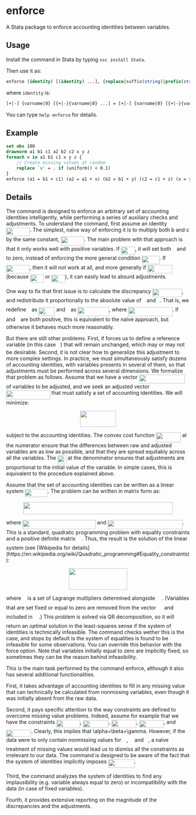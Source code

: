 # enforce

A Stata package to enforce accounting identities between variables.

## Usage

Install the command in Stata by typing `ssc install Stata`.

Then use it as:
```stata
enforce (identity) [(identity) ...], {replace|suffix(string)|prefix(string)} [options]
```
where `identity` is:
```stata
[+|-] {varname|0} [{+|-}{varname|0} ...] = [+|-] {varname|0} [{+|-}{varname|0} ...]
```
You can type `help enforce` for details.

## Example

```stata
set obs 100
drawnorm a1 b1 c1 a2 b2 c2 x y z
foreach v in a1 b1 c1 x y z {
    // Create missing values at random
    replace `v' = . if (uniform() < 0.1)
}
enforce (a1 = b1 + c1) (a2 = a1 + x) (b2 = b1 + y) (c2 = c1 + z) (x = y + z), fixed(a2) replace
```

## Details

The command is designed to enforce an arbitrary set of accounting identities intelligently, while performing a series of auxiliary checks and adjustments. To understand the command, first assume an identity <img src="/tex/20f5744c1176c626bd1d0d2c8841b6d7.svg?invert_in_darkmode&sanitize=true" align=middle width=64.86657704999999pt height=22.831056599999986pt/>. The simplest, naïve way of enforcing it is to multiply both b and c by the same constant, <img src="/tex/1e4c4e7504b35492d6a32200f7447ce8.svg?invert_in_darkmode&sanitize=true" align=middle width=63.953589149999985pt height=24.65753399999998pt/>. The main problem with that approach is that it only works well with positive variables. If <img src="/tex/d7390019e5f9d9dcee82a92b3e0a5375.svg?invert_in_darkmode&sanitize=true" align=middle width=38.82599489999999pt height=21.18721440000001pt/>, it will set both <img src="/tex/4bdc8d9bcfb35e1c9bfb51fc69687dfc.svg?invert_in_darkmode&sanitize=true" align=middle width=7.054796099999991pt height=22.831056599999986pt/> and <img src="/tex/3e18a4a28fdee1744e5e3f79d13b9ff6.svg?invert_in_darkmode&sanitize=true" align=middle width=7.11380504999999pt height=14.15524440000002pt/> to zero, instead of enforcing the more general condition <img src="/tex/0dc6093397852d2a4a38bb8512e8dd5e.svg?invert_in_darkmode&sanitize=true" align=middle width=48.871665149999984pt height=22.831056599999986pt/>. If <img src="/tex/1be8477d80a78ef8876e828308cd38f5.svg?invert_in_darkmode&sanitize=true" align=middle width=64.3966323pt height=22.831056599999986pt/>, then it will not work at all, and more generally if <img src="/tex/2cc5b615c6d7d9246884e590191f6895.svg?invert_in_darkmode&sanitize=true" align=middle width=68.51954669999998pt height=22.831056599999986pt/> (because <img src="/tex/1880fe0ecaa115a4450051a030db2a5d.svg?invert_in_darkmode&sanitize=true" align=middle width=37.19163689999999pt height=22.831056599999986pt/> or <img src="/tex/99e7c2e44652ae6d8b48eec21bd200b5.svg?invert_in_darkmode&sanitize=true" align=middle width=37.25064419999999pt height=21.18721440000001pt/>), it can easily lead to absurd adjustments.

One way to fix that first issue is to calculate the discrepancy <img src="/tex/f8dd98a4066691171c5b87bd4113f0e1.svg?invert_in_darkmode&sanitize=true" align=middle width=80.39166959999999pt height=22.831056599999986pt/>, and redistribute it proportionally to the absolute value of <img src="/tex/4bdc8d9bcfb35e1c9bfb51fc69687dfc.svg?invert_in_darkmode&sanitize=true" align=middle width=7.054796099999991pt height=22.831056599999986pt/> and <img src="/tex/3e18a4a28fdee1744e5e3f79d13b9ff6.svg?invert_in_darkmode&sanitize=true" align=middle width=7.11380504999999pt height=14.15524440000002pt/>. That is, we redefine <img src="/tex/4bdc8d9bcfb35e1c9bfb51fc69687dfc.svg?invert_in_darkmode&sanitize=true" align=middle width=7.054796099999991pt height=22.831056599999986pt/> as <img src="/tex/f69f80b84236ca3cfefaccdfa7ec5c87.svg?invert_in_darkmode&sanitize=true" align=middle width=44.40057434999999pt height=22.831056599999986pt/> and <img src="/tex/3e18a4a28fdee1744e5e3f79d13b9ff6.svg?invert_in_darkmode&sanitize=true" align=middle width=7.11380504999999pt height=14.15524440000002pt/> as <img src="/tex/68c90711d9f3014f1e01c720ad72ca02.svg?invert_in_darkmode&sanitize=true" align=middle width=85.55541554999999pt height=24.65753399999998pt/>, where <img src="/tex/26fd3086c5caedfa45c6ee771bd60412.svg?invert_in_darkmode&sanitize=true" align=middle width=121.223289pt height=24.65753399999998pt/>. If <img src="/tex/4bdc8d9bcfb35e1c9bfb51fc69687dfc.svg?invert_in_darkmode&sanitize=true" align=middle width=7.054796099999991pt height=22.831056599999986pt/> and <img src="/tex/3e18a4a28fdee1744e5e3f79d13b9ff6.svg?invert_in_darkmode&sanitize=true" align=middle width=7.11380504999999pt height=14.15524440000002pt/> are both positive, this is equivalent to the naïve approach, but otherwise it behaves much more reasonably.

But there are still other problems. First, if forces us to define a reference variable (in this case <img src="/tex/44bc9d542a92714cac84e01cbbb7fd61.svg?invert_in_darkmode&sanitize=true" align=middle width=8.68915409999999pt height=14.15524440000002pt/>) that will remain unchanged, which may or may not be desirable. Second, it is not clear how to generalize this adjustment to more complex settings. In practice, we must simultaneously satisfy dozens of accounting identities, with variables presents in several of them, so that adjustments must be performed across several dimensions. We formalize that problem as follows. Assume that we have a vector <img src="/tex/e3faeb81e09238ac1b274854c40e338a.svg?invert_in_darkmode&sanitize=true" align=middle width=125.04348119999997pt height=24.7161288pt/> of variables to be adjusted, and we seek an adjusted vector <img src="/tex/b9be78399537676ecc52f66764f4eb5a.svg?invert_in_darkmode&sanitize=true" align=middle width=120.66008129999999pt height=24.7161288pt/> that must satisfy a set of accounting identities. We will minimize:
<p align="center"><img src="/tex/86874363127dac408d99820ddb109f1b.svg?invert_in_darkmode&sanitize=true" align=middle width=97.10765294999999pt height=44.89738935pt/></p>

subject to the accounting identities. The convex cost function <img src="/tex/a5e17e19978af11d23f1ca5d8b791c17.svg?invert_in_darkmode&sanitize=true" align=middle width=67.82918339999998pt height=26.76175259999998pt/> at the numerator ensure that the differences between raw and adjusted variables are as low as possible, and that they are spread equitably across all the variables. The <img src="/tex/4cff995c577a5a941bf5c42a37d86847.svg?invert_in_darkmode&sanitize=true" align=middle width=24.000233399999992pt height=24.65753399999998pt/> at the denominator ensures that adjustments are proportional to the initial value of the variable. In simple cases, this is equivalent to the procedure explained above.

Assume that the set of accounting identities can be written as a linear system <img src="/tex/592ea153158af3875f115636da383551.svg?invert_in_darkmode&sanitize=true" align=middle width=62.44850534999999pt height=22.465723500000017pt/>. The problem can be written in matrix form as:
<p align="center"><img src="/tex/3fb0b4d0fe28bc0760e4d522074d99e6.svg?invert_in_darkmode&sanitize=true" align=middle width=409.8254556pt height=32.990165999999995pt/></p>
where <img src="/tex/5dcbd385b68eddcc4a2ca8f54291148b.svg?invert_in_darkmode&sanitize=true" align=middle width=200.61908954999996pt height=24.65753399999998pt/> and <img src="/tex/7c0fb0b5401f2dd662e0ba9a3bb3d980.svg?invert_in_darkmode&sanitize=true" align=middle width=205.43410139999997pt height=24.7161288pt/>. This is a standard, quadratic programming problem with equality constraints and a positive definite matrix <img src="/tex/1afcdb0f704394b16fe85fb40c45ca7a.svg?invert_in_darkmode&sanitize=true" align=middle width=12.99542474999999pt height=22.465723500000017pt/>. Thus, the result is the solution of the linear system (see [Wikipedia for details](https://en.wikipedia.org/wiki/Quadratic_programming#Equality_constraints)):
<p align="center"><img src="/tex/411ec5462f4129997b7e8905e9a552fe.svg?invert_in_darkmode&sanitize=true" align=middle width=160.80709424999998pt height=59.1786591pt/></p>

where <img src="/tex/fd8be73b54f5436a5cd2e73ba9b6bfa9.svg?invert_in_darkmode&sanitize=true" align=middle width=9.58908224999999pt height=22.831056599999986pt/> is a set of Lagrange multipliers determined alongside <img src="/tex/cbfb1b2a33b28eab8a3e59464768e810.svg?invert_in_darkmode&sanitize=true" align=middle width=14.908688849999992pt height=22.465723500000017pt/>. (Variables that are set fixed or equal to zero are removed from the vector <img src="/tex/cbfb1b2a33b28eab8a3e59464768e810.svg?invert_in_darkmode&sanitize=true" align=middle width=14.908688849999992pt height=22.465723500000017pt/> and included in <img src="/tex/61e84f854bc6258d4108d08d4c4a0852.svg?invert_in_darkmode&sanitize=true" align=middle width=13.29340979999999pt height=22.465723500000017pt/>.) This problem is solved via QR decomposition, so it will return an optimal solution in the least-squares sense if the system of identities is technically infeasible. The command checks wether this is the case, and stops by default is the system of equalities is found to be infeasible for some observations. You can override this behavior with the force option. Note that variables initially equal to zero are implicitly fixed, so sometimes they can be the reason behind infeasibility.

This is the main task performed by the command enforce, although it also has several additional functionalities.

First, it takes advantage of accounting identities to fill in any missing value that can technically be calculated from nonmissing variables, even though it was initially absent from the raw data.

Second, it pays specific attention to the way constraints are defined to overcome missing value problems. Indeed, assume for example that we have the constraints <img src="/tex/20f5744c1176c626bd1d0d2c8841b6d7.svg?invert_in_darkmode&sanitize=true" align=middle width=64.86657704999999pt height=22.831056599999986pt/>, <img src="/tex/b1a443b698595a0f2005056c85ce4237.svg?invert_in_darkmode&sanitize=true" align=middle width=70.66946204999998pt height=19.1781018pt/>, <img src="/tex/97017544417da1329b8a74259d214a41.svg?invert_in_darkmode&sanitize=true" align=middle width=67.87837649999999pt height=22.831056599999986pt/>, <img src="/tex/b6161ff1ddfc66e45ba9866a02fd307f.svg?invert_in_darkmode&sanitize=true" align=middle width=66.91410989999999pt height=19.1781018pt/>, and <img src="/tex/77095855395b178659bbe0a6bc3fff8d.svg?invert_in_darkmode&sanitize=true" align=middle width=68.42063744999999pt height=19.1781018pt/>. Clearly, this implies that \alpha=\beta+\gamma. However, if the data were to only contain nonmissing values for <img src="/tex/c745b9b57c145ec5577b82542b2df546.svg?invert_in_darkmode&sanitize=true" align=middle width=10.57650494999999pt height=14.15524440000002pt/>, <img src="/tex/8217ed3c32a785f0b5aad4055f432ad8.svg?invert_in_darkmode&sanitize=true" align=middle width=10.16555099999999pt height=22.831056599999986pt/> and <img src="/tex/11c596de17c342edeed29f489aa4b274.svg?invert_in_darkmode&sanitize=true" align=middle width=9.423880949999988pt height=14.15524440000002pt/>, a naïve treatment of missing values would lead us to dismiss all the constraints as irrelevant to our data. The command is designed to be aware of the fact that the system of identities implicitly imposes <img src="/tex/849b99ea48f4b1ced7887bbf204453eb.svg?invert_in_darkmode&sanitize=true" align=middle width=72.17473229999999pt height=22.831056599999986pt/>.

Third, the command analyzes the system of identities to find any implausibility (e.g. variable always equal to zero) or incompatibility with the data (in case of fixed variables).

Fourth, it provides extensive reporting on the magnitude of the discrepancies and the adjustments.
